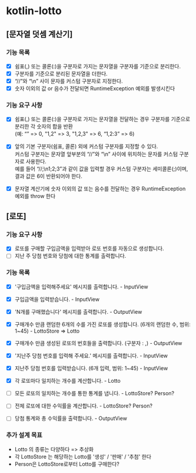 # kotlin-lotto

## [문자열 덧셈 계산기]
### 기능 목록

- [x] 쉼표(,) 또는 콜론(:)을 구분자로 가지는 문자열을 구분자를 기준으로 분리한다.
- [x] 구분자를 기준으로 분리된 문자열을 더한다.
- [x] “//”와 “\n” 사이 문자를 커스텀 구분자로 지정한다.
- [x] 숫자 이외의 값 or 음수가 전달되면 RuntimeException 예외를 발생시킨다

### 기능 요구 사항

- [x] 쉼표(,) 또는 콜론(:)을 구분자로 가지는 문자열을 전달하는 경우 구분자를 기준으로 분리한 각 숫자의 합을 반환
  <br /> (예: “” => 0, "1,2" => 3, "1,2,3" => 6, “1,2:3” => 6)
- [x] 앞의 기본 구분자(쉼표, 콜론) 외에 커스텀 구분자를 지정할 수 있다. <br /> 커스텀 구분자는 문자열 앞부분의 “//”와 “\n” 사이에 위치하는 문자를 커스텀 구분자로 사용한다. <br />예를 들어 “//;\n1;2;3”과 같이 값을 입력할 경우 커스텀 구분자는 세미콜론(;)이며, 결과 값은 6이 반환되어야 한다.
- [x] 문자열 계산기에 숫자 이외의 값 또는 음수를 전달하는 경우 RuntimeException 예외를 throw 한다


## [로또]
### 기능 요구 사항
- [x] 로또를 구매할 구입금액을 입력받아 로또 번호를 자동으로 생성합니다.
- [ ] 지난 주 당첨 번호와 당첨에 대한 통계를 출력합니다.

### 기능 목록
- [x] '구입금액을 입력해주세요' 메시지를 출력합니다. - InputView
- [x] 구입금액을 입력받습니다. - InputView

- [x] 'N개를 구매했습니다' 메시지를 출력합니다. - OutputView 
- [x] 구매개수 만큼 랜덤한 6개의 수를 가진 로또를 생성합니다. (6개의 랜덤한 수, 범위: 1~45) - LottoStore => Lotto
- [x] 구매개수 만큼 생성된 로또의 번호들을 출력합니다. (구분자 : ,) - OutputView 

- [x] '지난주 당첨 번호를 입력해 주세요.' 메시지를 출력합니다. - InputView
- [x] 지난주 당첨 번호를 입력받습니다. (6개 입력, 범위: 1~45) - InputView
 
- [x] 각 로또마다 일치하는 개수를 계산합니다. - Lotto
- [ ] 모든 로또의 일치하는 개수를 통한 통계를 냅니다. - LottoStore? Person?
- [ ] 전체 로또에 대한 수익률을 계산합니다. - LottoStore? Person?
- [ ] 당첨 통계와 총 수익률을 출력합니다. - OutputView


### 추가 설계 목표
- Lotto 의 종류는 다양하다 => 추상화
- 각 LottoStore 는 해당하는 Lotto를 '생성' / '판매' / '추첨' 한다
- Person은 LottoStore로부터 Lotto를 구매한다?